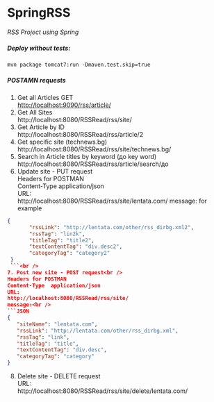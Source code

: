 # SpringRSS

*RSS Project using Spring*

##### Deploy without tests:

 ```maven
mvn package tomcat7:run -Dmaven.test.skip=true
 ```

##### POSTAMN requests
1. Get all Articles GET <br />
[http://localhost:9090/rss/article/](http://localhost:9090/rss/article/)<br />
2. Get All Sites<br />
http://localhost:8080/RSSRead/rss/site/
3. Get Article by ID<br />
http://localhost:8080/RSSRead/rss/article/2
4. Get specific site (technews.bg)<br />
http://localhost:8080/RSSRead/rss/site/technews.bg/
5. Search in Article titles by keyword (до key word)<br />
http://localhost:8080/RSSRead/rss/article/search/до
6. Update site - PUT request<br />
Headers for POSTMAN <br />
Content-Type  application/json<br />
URL:<br />
http://localhost:8080/RSSRead/rss/site/lentata.com/
message:
for example<br />
 ```JSON
 {
 		"rssLink": "http://lentata.com/other/rss_dirbg.xml2",
        "rssTag": "lin2k",
        "titleTag": "title2",
        "textContentTag": "div.desc2",
        "categoryTag": "category2"
  }
  ```<br />
 7. Post new site - POST request<br />
Headers for POSTMAN 
Content-Type  application/json
URL:
http://localhost:8080/RSSRead/rss/site/
message:<br />
```JSON
{
    "siteName": "lentata.com",
    "rssLink": "http://lentata.com/other/rss_dirbg.xml",
    "rssTag": "link",
    "titleTag": "title",
    "textContentTag": "div.desc",
    "categoryTag": "category"
}
```
8. Delete site - DELETE request<br />
URL:<br />
http://localhost:8080/RSSRead/rss/site/delete/lentata.com/



